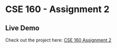 # CSE 160 - Assignment 2

## Live Demo
Check out the project here: [CSE 160 Assignment 2](https://bamxo.github.io/cse160-asgn2/)

